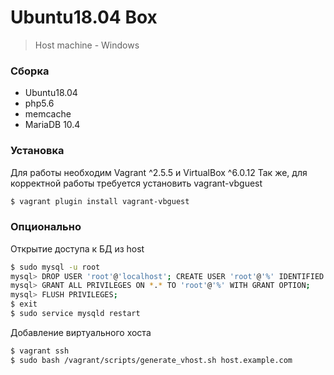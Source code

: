 # Ubuntu18.04 Box
> Host machine - Windows

### Сборка
* Ubuntu18.04
* php5.6
* memcache
* MariaDB 10.4

### Установка
Для работы необходим Vagrant ^2.5.5 и VirtualBox ^6.0.12
Так же, для корректной работы требуется установить vagrant-vbguest
```sh
$ vagrant plugin install vagrant-vbguest
```
### Опционально
Открытие доступа к БД из host
```sh
$ sudo mysql -u root
mysql> DROP USER 'root'@'localhost'; CREATE USER 'root'@'%' IDENTIFIED BY '';
mysql> GRANT ALL PRIVILEGES ON *.* TO 'root'@'%' WITH GRANT OPTION;
mysql> FLUSH PRIVILEGES;
$ exit
$ sudo service mysqld restart
```
Добавление виртуального хоста
```sh
$ vagrant ssh
$ sudo bash /vagrant/scripts/generate_vhost.sh host.example.com
```